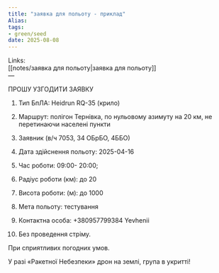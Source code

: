 ```yaml
---
title: "заявка для польоту - приклад"
Alias: 
tags:
- green/seed
date: 2025-08-08
---
```

Links:  
[[notes/заявка для польоту|заявка для польоту]]  
—

ПРОШУ УЗГОДИТИ ЗАЯВКУ

1. Тип БпЛА: Heidrun RQ-35 (крило)

2. Маршрут: полігон Тернівка, по нульовому азимуту на 20 км, не перетинаючи населені пункти 

3. Заявник (в/ч 7053, 34 ОБрБО, 4ББО)

4. Дата здійснення польоту: 2025-04-16

5. Час роботи: 09:00- 20:00;

6. Радіус роботи (км): до 20 

7. Висота роботи: (м): до 1000 

8. Мета польоту: тестування

9. Контактна особа: +380957799384 Yevhenii

10. Без проведення стріму.

При сприятливих погодних умов.

У разі «Ракетної Небезпеки» дрон на землі, група в укритті!